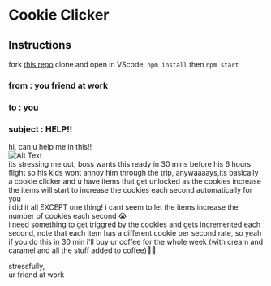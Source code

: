 # Cookie Clicker

## Instructions

fork [this repo](https://github.com/JoinCODED/Task-React-useEffect) clone and open in VScode, `npm install` then `npm start`

### from : you friend at work 
### to : you 
### subject : HELP!!
hi, can u help me in this!!\
![Alt Text](https://media3.giphy.com/media/sxERTFNh52gJzVHVU4/giphy.gif?cid=ecf05e47sjdskrx4vowjf1jbus9ogqu6yjpx408a6x8aghgm&rid=giphy.gif&ct=g)\
its stressing me out, boss wants this ready in 30 mins before his 6 hours flight so his kids wont annoy him through the trip, anywaaaays,its basically a cookie clicker and u have items that get unlocked as the cookies increase\
the items will start to increase the cookies each second automatically for you\
i did it all EXCEPT one thing! i cant seem to let the items increase the number of cookies each second 😭 \
i need something to get triggred by the cookies and gets incremented each second, note that each item has a different cookie per second rate, so yeah if you do this in 30 min i'll buy ur coffee for the whole week (with cream and caramel and all the stuff added to coffee)🙏🏼

stressfully,\
ur friend at work 
